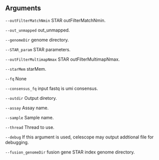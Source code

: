 

## Arguments
`--outFilterMatchNmin` STAR outFilterMatchNmin.

`--out_unmapped` out_unmapped.

`--genomeDir` genome directory.

`--STAR_param` STAR parameters.

`--outFilterMultimapNmax` STAR outFilterMultimapNmax.

`--starMem` starMem.

`--fq` None

`--consensus_fq` input fastq is umi consensus.

`--outdir` Output diretory.

`--assay` Assay name.

`--sample` Sample name.

`--thread` Thread to use.

`--debug` If this argument is used, celescope may output addtional file for debugging.

`--fusion_genomeDir` fusion gene STAR index genome directory.

